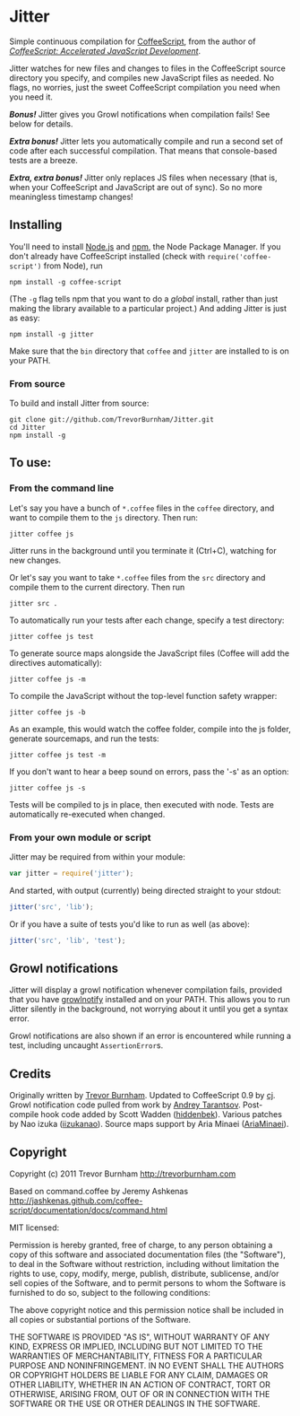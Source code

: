 # Jitter

Simple continuous compilation for [CoffeeScript](http://coffeescript.org), from the author
of *[CoffeeScript: Accelerated JavaScript Development](http://pragprog.com/titles/tbcoffee/coffeescript)*.

Jitter watches for new files and changes to files in the CoffeeScript source directory
you specify, and compiles new JavaScript files as needed. No flags, no worries, just the
sweet CoffeeScript compilation you need when you need it.

***Bonus!*** Jitter gives you Growl notifications when compilation fails! See below for
details.

***Extra bonus!*** Jitter lets you automatically compile and run a second set of code after
each successful compilation. That means that console-based tests are a breeze.

***Extra, extra bonus!*** Jitter only replaces JS files when necessary (that is, when your
CoffeeScript and JavaScript are out of sync). So no more meaningless timestamp changes!


## Installing

You'll need to install [Node.js](http://nodejs.org) and [npm](http://npmjs.org/), the
Node Package Manager. If you don't already have CoffeeScript installed (check with
`require('coffee-script')` from Node), run

    npm install -g coffee-script

(The `-g` flag tells npm that you want to do a *global* install, rather than just making
the library available to a particular project.) And adding Jitter is just as easy:

    npm install -g jitter

Make sure that the `bin` directory that `coffee` and `jitter` are installed to is on
your PATH.

### From source

To build and install Jitter from source:

    git clone git://github.com/TrevorBurnham/Jitter.git
    cd Jitter
    npm install -g

## To use:

### From the command line

Let's say you have a bunch of `*.coffee` files in the `coffee` directory, and want to
compile them to the `js` directory. Then run:

    jitter coffee js

Jitter runs in the background until you terminate it (Ctrl+C), watching for new changes.

Or let's say you want to take `*.coffee` files from the `src` directory and compile them
to the current directory. Then run

    jitter src .

To automatically run your tests after each change, specify a test directory:

    jitter coffee js test

To generate source maps alongside the JavaScript files (Coffee will add the directives automatically):

	jitter coffee js -m

To compile the JavaScript without the top-level function safety wrapper:

	jitter coffee js -b

As an example, this would watch the coffee folder, compile into the js folder, generate sourcemaps, and run the tests:

	jitter coffee js test -m

If you don't want to hear a beep sound on errors, pass the '-s' as an option:

    jitter coffee js -s

Tests will be compiled to js in place, then executed with node. Tests are automatically
re-executed when changed.

### From your own module or script

Jitter may be required from within your module:

```js
var jitter = require('jitter');
```

And started, with output (currently) being directed straight to your stdout:

```js
jitter('src', 'lib');
```

Or if you have a suite of tests you'd like to run as well (as above):

```js
jitter('src', 'lib', 'test');
```

## Growl notifications

Jitter will display a growl notification whenever compilation fails, provided that you
have [growlnotify](http://growl.info/extras.php) installed and on your PATH. This allows
you to run Jitter silently in the background, not worrying about it until you get a
syntax error.

Growl notifications are also shown if an error is encountered while running a test,
including uncaught `AssertionError`s.

## Credits

Originally written by [Trevor Burnham](http://github.com/TrevorBurnham). Updated to
CoffeeScript 0.9 by [cj](http://github.com/cj). Growl notification code pulled from work
by [Andrey Tarantsov](http://www.tarantsov.com/). Post-compile hook code added by Scott
Wadden ([hiddenbek](http://github.com/hiddenbek)). Various patches by Nao izuka ([iizukanao](https://github.com/iizukanao)). Source maps support by Aria Minaei ([AriaMinaei](https://github.com/AriaMinaei)).

## Copyright

Copyright (c) 2011 Trevor Burnham
http://trevorburnham.com

Based on command.coffee by Jeremy Ashkenas
http://jashkenas.github.com/coffee-script/documentation/docs/command.html

MIT licensed:

Permission is hereby granted, free of charge, to any person
obtaining a copy of this software and associated documentation
files (the "Software"), to deal in the Software without
restriction, including without limitation the rights to use,
copy, modify, merge, publish, distribute, sublicense, and/or sell
copies of the Software, and to permit persons to whom the
Software is furnished to do so, subject to the following
conditions:

The above copyright notice and this permission notice shall be
included in all copies or substantial portions of the Software.

THE SOFTWARE IS PROVIDED "AS IS", WITHOUT WARRANTY OF ANY KIND,
EXPRESS OR IMPLIED, INCLUDING BUT NOT LIMITED TO THE WARRANTIES
OF MERCHANTABILITY, FITNESS FOR A PARTICULAR PURPOSE AND
NONINFRINGEMENT. IN NO EVENT SHALL THE AUTHORS OR COPYRIGHT
HOLDERS BE LIABLE FOR ANY CLAIM, DAMAGES OR OTHER LIABILITY,
WHETHER IN AN ACTION OF CONTRACT, TORT OR OTHERWISE, ARISING
FROM, OUT OF OR IN CONNECTION WITH THE SOFTWARE OR THE USE OR
OTHER DEALINGS IN THE SOFTWARE.

